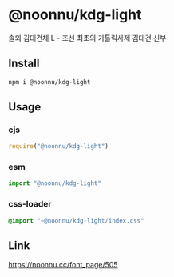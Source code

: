 # @noonnu/kdg-light
솔뫼 김대건체 L - 조선 최초의 가톨릭사제 김대건 신부

## Install
```sh
npm i @noonnu/kdg-light
```
## Usage
### cjs
```js
require("@noonnu/kdg-light")
```
### esm
```js
import "@noonnu/kdg-light"
```
### css-loader
```css
@import "~@noonnu/kdg-light/index.css"
```

## Link
https://noonnu.cc/font_page/505